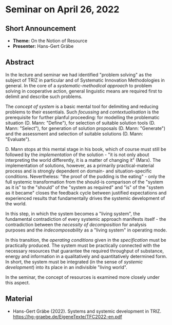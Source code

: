 # Seminar on April 26, 2022

## Short Announcement

* __Theme:__   On the Notion of Resource
* __Presenter:__ Hans-Gert Gräbe

## Abstract

In the lecture and seminar we had identified "problem solving" as the subject
of TRIZ in particular and of Systematic Innovation Methodologies in general.
In the core of a _systematic-methodical approach_ to problem solving in
cooperative action, general linguistic means are required first to delimit and
describe such problems.

The _concept of system_ is a basic mental tool for delimiting and reducing
problems to their essentials. Such _focussing_ and _contextualisation_ is the
prerequisite for further planful proceeding: for modelling the problematic
situation (D. Mann: "Define"), for selection of suitable solution tools
(D. Mann: "Select"), for generation of solution proposals (D. Mann:
"Generate") and the assessment and selection of suitable solutions (D. Mann:
"Evaluate").

D. Mann stops at this mental stage in his book, which of course must still be
followed by the _implementation_ of the solution - "it is not only about
interpreting the world differently, it is a matter of changing it" (Marx).
The implementation of solutions, however, as a primarily practical-material
process and is strongly dependent on domain- and situation-specific
conditions.  Nevertheless: "the proof of the pudding is the eating" - only the
full systemic transformation from the should-is comparison of the "system as
it is" to the "should" of the "system as required" and "is" of the "system as
it became" closes the feedback cycle between justified expectations and
experienced results that fundamentally drives the systemic development of the
world.

In this step, in which the system becomes a "living system", the fundamental
contradiction of every systemic approach manifests itself - the contradiction
between the _necessity of decomposition_ for analysis purposes and the
_indecomposability_ as a "living system" in operating mode.

In this transition, the _operating conditions_ given in the _specification_
must be practically produced. The system must be practically connected with
the necessary resources that guarantee the required throughput of substance,
energy and information in a qualitatively and quantitatively determined form.
In short, the system must be integrated (in the sense of _systemic
development_) into its place in an indivisible "living world".

In the seminar, the concept of resources is examined more closely under this
aspect.

## Material

- Hans-Gert Gräbe (2022).  Systems and systemic development in TRIZ.
  <https://hg-graebe.de/EigeneTexte/TFC2022-en.pdf>